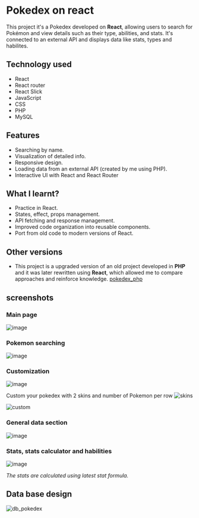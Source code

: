 # Pokedex on react

This project it's a Pokedex developed on **React**, allowing users to search for Pokémon and view details such as their type, abilities, and stats.
It's connected to an external API and displays data like stats, types and  habilites.

## Technology used

- React
- React router
- React Slick
- JavaScript
- CSS
- PHP
- MySQL

## Features

- Searching by name.
- Visualization of detailed info.
- Responsive design.
- Loading data from an external API (created by me using PHP).
- Interactive UI with React and React Router

## What I learnt?

- Practice in React.
- States, effect, props management.
- API fetching and response management.
- Improved code organization into reusable components.
- Port from old code to modern versions of React.

## Other versions

- This project is a upgraded version of an old project developed in **PHP** and it was later rewritten using **React**, which allowed me to compare approaches and reinforce knowledge.
[pokedex_php](https://github.com/JorgeAlcaldeG/pokedex)

## screenshots

### Main page
![image](https://github.com/user-attachments/assets/047b049d-d789-4c22-8697-e71a7c78ce2c)

### Pokemon searching

![image](https://github.com/user-attachments/assets/a2e4e359-81ee-4b5d-9c05-7c4cdb603074)

### Customization

![image](https://github.com/user-attachments/assets/c8d9e5d7-5b21-411e-8259-9c39bfa3c2ab)

Custom your pokedex with 2 skins and number of Pokemon per row
![skins](https://github.com/user-attachments/assets/93d4b599-8ce6-4b5a-a533-35d56784ffcc)

![custom](https://github.com/user-attachments/assets/86c1d193-ac4c-48e1-9ac0-82aaf77f9dd7)

### General data section

![image](https://github.com/user-attachments/assets/2847dfb6-7389-48ac-bbfc-93ae1f4c9441)

### Stats, stats calculator and habilities 

![image](https://github.com/user-attachments/assets/fb690cfe-2b9f-44a8-a200-f63127fa1d47)

*The stats are calculated using latest stat formula.*

## Data base design

![db_pokedex](https://github.com/user-attachments/assets/9c1c156b-3c4c-4308-ad27-8c4cd12ad8cc)

